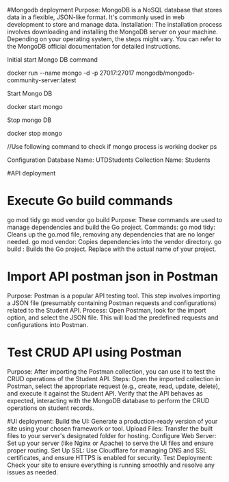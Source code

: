 #Mongodb deployment
Purpose: MongoDB is a NoSQL database that stores data in a flexible, JSON-like format. It's commonly used in web development to store and manage data.
Installation: The installation process involves downloading and installing the MongoDB server on your machine. Depending on your operating system, the steps might vary.
You can refer to the MongoDB official documentation for detailed instructions.

Initial start Mongo DB command

docker run --name mongo -d -p 27017:27017 mongodb/mongodb-community-server:latest

Start Mongo DB

docker start mongo

Stop mongo DB

docker stop mongo

//Use following command to check if mongo process is working
docker ps

Configuration
Database Name: UTDStudents
Collection Name: Students

#API deployment
# Execute Go build commands
go mod tidy
go mod vendor
go build <name of project>
Purpose: These commands are used to manage dependencies and build the Go project.
Commands:
go mod tidy: Cleans up the go.mod file, removing any dependencies that are no longer needed.
go mod vendor: Copies dependencies into the vendor directory.
go build <name of project>: Builds the Go project. Replace <name of project> with the actual name of your project.
# Import API postman json in Postman
Purpose: Postman is a popular API testing tool. This step involves importing a
JSON file (presumably containing Postman requests and configurations) related to the Student API.
Process: Open Postman, look for the import option, and select the JSON file.
This will load the predefined requests and configurations into Postman.
# Test CRUD API using Postman
Purpose: After importing the Postman collection, you can use it to test the CRUD operations of the Student API.
Steps: Open the imported collection in Postman, select the appropriate request (e.g., create, read, update, delete),
and execute it against the Student API. Verify that the API behaves as expected,
interacting with the MongoDB database to perform the CRUD operations on student records.

#UI deployment:
Build the UI: Generate a production-ready version of your site using your chosen framework or tool.
Upload Files: Transfer the built files to your server's designated folder for hosting.
Configure Web Server: Set up your server (like Nginx or Apache) to serve the UI files and ensure proper routing.
Set Up SSL: Use Cloudflare for managing DNS and SSL certificates, and ensure HTTPS is enabled for security.
Test Deployment: Check your site to ensure everything is running smoothly and resolve any issues as needed.

